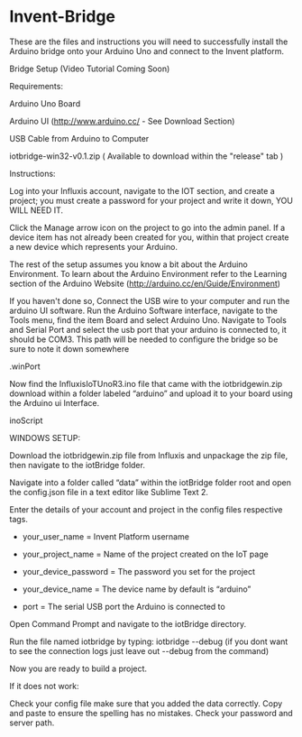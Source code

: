 # Invent-Bridge
These are the files and instructions you will need to successfully install the Arduino bridge onto your Arduino Uno and connect to the Invent platform.

Bridge Setup 
(Video Tutorial Coming Soon)

Requirements:

Arduino Uno Board

Arduino UI (http://www.arduino.cc/ - See Download Section)

USB Cable from Arduino to Computer

iotbridge-win32-v0.1.zip ( Available to download within the "release" tab )

Instructions:

Log into your Influxis account, navigate to the IOT section, and create a project; you must create a password for your project and write it down, YOU WILL NEED IT.

Click the Manage arrow icon on the project to go into the admin panel.  If a device item has not already been created for you, within that project create a new device which represents your Arduino.

The rest of the setup assumes you know a bit about the Arduino Environment. To learn about the Arduino Environment refer to the Learning section of the Arduino Website (http://arduino.cc/en/Guide/Environment)

If you haven't done so, Connect the USB wire to your computer and run the arduino UI software.  Run the Arduino Software interface, navigate to the Tools menu, find the item Board and select Arduino Uno. Navigate to Tools and Serial Port and select the usb port that your arduino is connected to, it should be COM3.  This path will be needed to configure the bridge so be sure to note it down somewhere

.winPort

Now find the InfluxisIoTUnoR3.ino file that came with the iotbridgewin.zip download within a folder labeled “arduino” and upload it to your board using the Arduino ui Interface.

inoScript

WINDOWS SETUP:

Download the iotbridgewin.zip file from Influxis and unpackage the zip file, then navigate to the iotBridge folder.

Navigate into a folder called “data” within the iotBridge folder root and open the config.json file in a text editor like Sublime Text 2.

Enter the details of your account and project in the config files respective tags.

- your_user_name = Invent Platform username

- your_project_name = Name of the project created on the IoT page

- your_device_password = The password you set for the project

- your_device_name = The device name by default is “arduino”

- port = The serial USB port the Arduino is connected to

Open Command Prompt and navigate to the iotBridge directory.

Run the file named iotbridge by typing:  iotbridge --debug (if you dont want to see the connection logs just leave out --debug from the command)

Now you are ready to build a project.

If it does not work:

Check your config file make sure that you added the data correctly. Copy and paste to ensure the spelling has no mistakes.
Check your password and server path.
